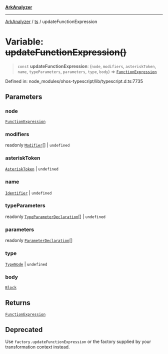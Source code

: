 [**ArkAnalyzer**](../../../../README.md)

***

[ArkAnalyzer](../../../../globals.md) / [ts](../README.md) / updateFunctionExpression

# Variable: ~~updateFunctionExpression()~~

> `const` **updateFunctionExpression**: (`node`, `modifiers`, `asteriskToken`, `name`, `typeParameters`, `parameters`, `type`, `body`) => [`FunctionExpression`](../interfaces/FunctionExpression.md)

Defined in: node\_modules/ohos-typescript/lib/typescript.d.ts:7735

## Parameters

### node

[`FunctionExpression`](../interfaces/FunctionExpression.md)

### modifiers

readonly [`Modifier`](../type-aliases/Modifier.md)[] | `undefined`

### asteriskToken

[`AsteriskToken`](../type-aliases/AsteriskToken.md) | `undefined`

### name

[`Identifier`](../interfaces/Identifier.md) | `undefined`

### typeParameters

readonly [`TypeParameterDeclaration`](../interfaces/TypeParameterDeclaration.md)[] | `undefined`

### parameters

readonly [`ParameterDeclaration`](../interfaces/ParameterDeclaration.md)[]

### type

[`TypeNode`](../interfaces/TypeNode.md) | `undefined`

### body

[`Block`](../interfaces/Block.md)

## Returns

[`FunctionExpression`](../interfaces/FunctionExpression.md)

## Deprecated

Use `factory.updateFunctionExpression` or the factory supplied by your transformation context instead.
